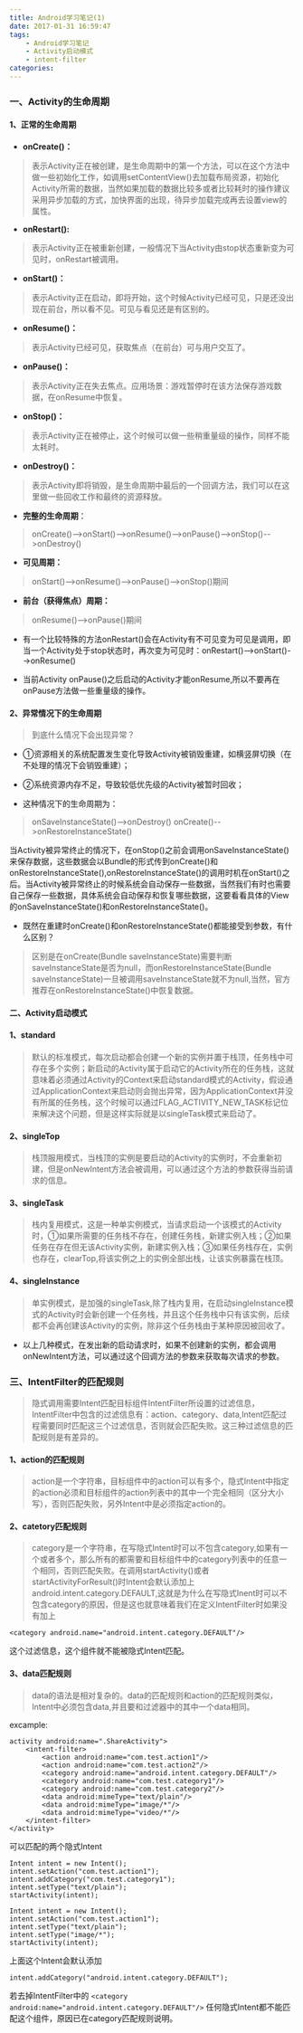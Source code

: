 ```yaml
---
title: Android学习笔记(1)
date: 2017-01-31 16:59:47
tags:
	- Android学习笔记
	- Activity启动模式
	- intent-filter
categories:
---
```


### 一、Activity的生命周期
#### 1、正常的生命周期

-  **onCreate()：**
> 表示Activity正在被创建，是生命周期中的第一个方法，可以在这个方法中做一些初始化工作，如调用setContentView()去加载布局资源，初始化Activity所需的数据，当然如果加载的数据比较多或者比较耗时的操作建议采用异步加载的方式，加快界面的出现，待异步加载完成再去设置view的属性。

<!--more-->

-  **onRestart():**
> 表示Activity正在被重新创建，一般情况下当Activity由stop状态重新变为可见时，onRestart被调用。

- **onStart()：**
> 表示Activity正在启动，即将开始，这个时候Activity已经可见，只是还没出现在前台，所以看不见。可见与看见还是有区别的。

- **onResume()：**
> 表示Activity已经可见，获取焦点（在前台）可与用户交互了。
- **onPause()：**
> 表示Activity正在失去焦点。应用场景：游戏暂停时在该方法保存游戏数据，在onResume中恢复。

- **onStop()：**
> 表示Activity正在被停止，这个时候可以做一些稍重量级的操作，同样不能太耗时。

- **onDestroy()：**
> 表示Activity即将销毁，是生命周期中最后的一个回调方法，我们可以在这里做一些回收工作和最终的资源释放。

- **完整的生命周期**：
> onCreate()-->onStart()-->onResume()-->onPause()-->onStop()-->onDestroy()

- **可见周期：**
> onStart()-->onResume()-->onPause()-->onStop()期间

- **前台（获得焦点）周期：**
> onResume()-->onPause()期间

- 有一个比较特殊的方法onRestart()会在Activity有不可见变为可见是调用，即当一个Activity处于stop状态时，再次变为可见时：onRestart()-->onStart()-->onResume()

- 当前Activity onPause()之后启动的Activity才能onResume,所以不要再在onPause方法做一些重量级的操作。

#### 2、异常情况下的生命周期

 > 到底什么情况下会出现异常？

-  ①资源相关的系统配置发生变化导致Activity被销毁重建，如横竖屏切换（在不处理的情况下会销毁重建）；
- ②系统资源内存不足，导致较低优先级的Activity被暂时回收；
 
- 这种情况下的生命周期为：
> onSaveInstanceState()-->onDestroy()
  onCreate()-->onRestoreInstanceState()

当Activity被异常终止的情况下，在onStop()之前会调用onSaveInstanceState()来保存数据，这些数据会以Bundle的形式传到onCreate()和onRestoreInstanceState(),onRestoreInstanceState()的调用时机在onStart()之后。当Activity被异常终止的时候系统会自动保存一些数据，当然我们有时也需要自己保存一些数据，具体系统会自动保存和恢复哪些数据，这要看看具体的View的onSaveInstanceState()和onRestoreInstanceState()。

- 既然在重建时onCreate()和onRestoreInstanceState()都能接受到参数，有什么区别？
> 区别是在onCreate(Bundle saveInstanceState)需要判断saveInstanceState是否为null，而onRestoreInstanceState(Bundle saveInstanceState)一旦被调用saveInstanceState就不为null,当然，官方推荐在onRestoreInstanceState()中恢复数据。
#### 二、Activity启动模式
#### 1、standard
>默认的标准模式，每次启动都会创建一个新的实例并置于栈顶，任务栈中可存在多个实例；新启动的Activity属于启动它的Activity所在的任务栈，这就意味着必须通过Activity的Context来启动standard模式的Activity，假设通过ApplicationContext来启动则会抛出异常，因为ApplicationContext并没有所属的任务栈，这个时候可以通过FLAG_ACTIVITY_NEW_TASK标记位来解决这个问题，但是这样实际就是以singleTask模式来启动了。

#### 2、singleTop
>栈顶服用模式，当栈顶的实例是要启动的Activity的实例时，不会重新初建，但是onNewIntent方法会被调用，可以通过这个方法的参数获得当前请求的信息。

#### 3、singleTask
>栈内复用模式，这是一种单实例模式，当请求启动一个该模式的Activity时，①如果所需要的任务栈不存在，创建任务栈，新建实例入栈；②如果任务在存在但无该Activity实例，新建实例入栈；③如果任务栈存在，实例也存在，clearTop,将该实例之上的实例全部出栈，让该实例暴露在栈顶。

#### 4、singleInstance
>单实例模式，是加强的singleTask,除了栈内复用，在启动singleInstance模式的Activity时会新创建一个任务栈，并且这个任务栈中只有该实例，后续都不会再创建该Activity的实例，除非这个任务栈由于某种原因被回收了。

-  以上几种模式，在发出新的启动请求时，如果不创建新的实例，都会调用onNewIntent方法，可以通过这个回调方法的参数来获取每次请求的参数。


### 三、IntentFilter的匹配规则
>隐式调用需要Intent匹配目标组件IntentFilter所设置的过滤信息，IntentFilter中包含的过滤信息有：action、category、data,Intent匹配过程需要同时匹配这三个过滤信息，否则就会匹配失败。这三种过滤信息的匹配规则是有差异的。

#### 1、action的匹配规则
>action是一个字符串，目标组件中的action可以有多个，隐式Intent中指定的action必须和目标组件的action列表中的其中一个完全相同（区分大小写），否则匹配失败，另外Intent中是必须指定action的。

#### 2、catetory匹配规则
>category是一个字符串，在写隐式Intent时可以不包含category,如果有一个或者多个，那么所有的都需要和目标组件中的category列表中的任意一个相同，否则匹配失败。在调用startActivity()或者startActivityForResult()时Intent会默认添加上android.intent.category.DEFAULT,这就是为什么在写隐式Inent时可以不包含category的原因，但是这也就意味着我们在定义IntentFilter时如果没有加上
```
<category android.name="android.intent.category.DEFAULT"/>
```
这个过滤信息，这个组件就不能被隐式Intent匹配。

#### 3、data匹配规则
>data的语法是相对复杂的。data的匹配规则和action的匹配规则类似，Intent中必须包含data,并且要和过滤器中的其中一个data相同。

excample:
```
activity android:name=".ShareActivity">
    <intent-filter>
        <action android:name="com.test.action1"/>
        <action android:name="com.test.action2"/>
        <category android:name="android.intent.category.DEFAULT"/>
        <category android:name="com.test.category1"/>
        <category android:name="com.test.category2"/>
        <data android:mimeType="text/plain"/>
        <data android:mimeType="image/*"/>
        <data android:mimeType="video/*"/>
    </intent-filter>
</activity>
```
可以匹配的两个隐式Intent
```
Intent intent = new Intent();
intent.setAction("com.test.action1");
intent.addCategory("com.test.category1");
intent.setType("text/plain");
startActivity(intent);
```

```
Intent intent = new Intent();
intent.setAction("com.test.action1");
intent.setType("text/plain");
intent.setType("image/*");
startActivity(intent);
```
上面这个Intent会默认添加
```
intent.addCategory("android.intent.category.DEFAULT");
```
若去掉IntentFilter中的
```<category android:name="android.intent.category.DEFAULT"/>```
任何隐式Intent都不能匹配这个组件，原因已在category匹配规则说明。


